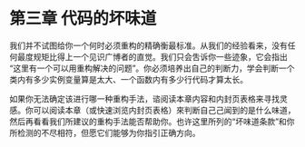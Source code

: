 # 第三章 代码的坏味道

我们并不试图给你一个何时必须重构的精确衡最标准。从我们的经验看来，没有任何最度规矩比得上一个见识广博者的直觉。我们只会吿诉你一些迹象，它会指出 “这里有一个可以用重构解决的问题”。你必须培养出自己的判断力，学会判断一个类内有多少实例变量算是太大、一个函数内有多少行代码才算太长。

如果你无法确定该进行哪一种重构手法，谘阅读本章内容和内封页表格来寻找灵感。你可以阅读本章（或快速浏览内封页表格）來判断自己己闻到的是什么味道，然后再看看我们所建议的重构手法能否帮助你。也许这里所列的“坏味道条款”和你所检测的不尽相符，但愿它们能够为你指引正确方向。


